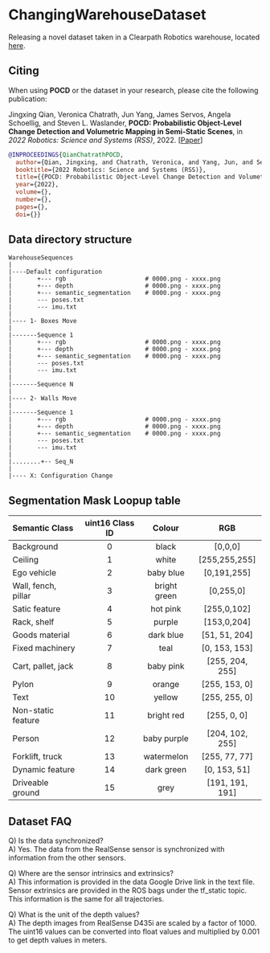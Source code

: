 # ChangingWarehouseDataset
Releasing a novel dataset taken in a Clearpath Robotics warehouse, located [here](https://drive.google.com/drive/folders/12-h2OPmlmxLk0Y9C3Hr5glkalUp66oEJ?usp=sharing).

## Citing

When using **POCD** or the dataset in your research, please cite the following publication:

Jingxing Qian, Veronica Chatrath, Jun Yang, James Servos, Angela Schoellig, and Steven L. Waslander, **POCD: Probabilistic Object-Level Change Detection and Volumetric Mapping in Semi-Static Scenes**, in _2022 Robotics: Science and Systems (RSS)_, 2022. [[Paper](Link)] 

```bibtex
@INPROCEEDINGS{QianChatrathPOCD,
  author={Qian, Jingxing, and Chatrath, Veronica, and Yang, Jun, and Servos, James, and Schoellig, Angela, and Waslander, Steven L.},
  booktitle={2022 Robotics: Science and Systems (RSS)}, 
  title={{POCD: Probabilistic Object-Level Change Detection and Volumetric Mapping in Semi-Static Scenes}}, 
  year={2022},
  volume={},
  number={},
  pages={},
  doi={}}
```

## Data directory structure
```
WarehouseSequences
|
|----Default configuration
|       +--- rgb                      # 0000.png - xxxx.png      
|       +--- depth                    # 0000.png - xxxx.png
|       +--- semantic_segmentation    # 0000.png - xxxx.png     
|       --- poses.txt 
|       --- imu.txt 
|
|---- 1- Boxes Move  
|
|-------Sequence 1
|       +--- rgb                      # 0000.png - xxxx.png      
|       +--- depth                    # 0000.png - xxxx.png
|       +--- semantic_segmentation    # 0000.png - xxxx.png     
|       --- poses.txt 
|       --- imu.txt 
|
|-------Sequence N
|
|---- 2- Walls Move
|
|-------Sequence 1
|       +--- rgb                      # 0000.png - xxxx.png      
|       +--- depth                    # 0000.png - xxxx.png
|       +--- semantic_segmentation    # 0000.png - xxxx.png     
|       --- poses.txt 
|       --- imu.txt 
|
|........+-- Seq_N
|
|---- X: Configuration Change
```
## Segmentation Mask Loopup table

| Semantic Class     |  uint16 Class ID |   Colour | RGB     |
|:----      | :----:   |   :----:   |          :----:|
| Background      | 0  |black       | [0,0,0]   |
| Ceiling   |1  | white       | [255,255,255]     |
| Ego vehicle   | 2  |baby blue        | [0,191,255]      |
| Wall, fench, pillar   | 3  |bright green       | [0,255,0]      |
| Satic feature   | 4  |hot pink        | [255,0,102]      |
| Rack, shelf   | 5  |purple       | [153,0,204]     |
| Goods material   | 6  |dark blue       | [51, 51, 204]    |
| Fixed machinery  |7  | teal        | [0, 153, 153]     |
| Cart, pallet, jack   |8  | baby pink        | [255, 204, 255]    |
| Pylon  |9  |orange        |[255, 153, 0]      |
| Text   | 10  |yellow        | [255, 255, 0]     |
| Non-static feature   | 11  |bright red        | [255, 0, 0]       |
| Person   | 12  |baby purple        | [204, 102, 255]      |
| Forklift, truck   |13  |watermelon         | [255, 77, 77]      |
| Dynamic feature  | 14  |dark green       | [0, 153, 51]     |
| Driveable ground   | 15  |grey        | [191, 191, 191]      |

## Dataset FAQ
Q) Is the data synchronized? \
A) Yes. The data from the RealSense sensor is synchronized with information from the other sensors. 

Q) Where are the sensor intrinsics and extrinsics? \
A) This information is provided in the data Google Drive link in the text file. Sensor extrinsics are provided in the ROS bags under the tf\_static topic. This information is the same for all trajectories. 

Q) What is the unit of the depth values? \
A) The depth images from RealSense D435i are scaled by a factor of 1000. The uint16 values can be converted into float values and multiplied by 0.001 to get depth values in meters. 
